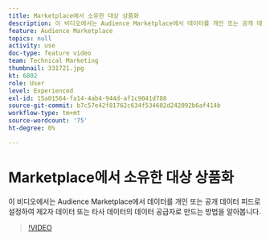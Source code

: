 ```yaml
---
title: Marketplace에서 소유한 대상 상품화
description: 이 비디오에서는 Audience Marketplace에서 데이터를 개인 또는 공개 데이터 피드로 설정하여 두 번째 또는 타사 데이터의 데이터 공급자로 만드는 방법을 알아봅니다.
feature: Audience Marketplace
topics: null
activity: use
doc-type: feature video
team: Technical Marketing
thumbnail: 331721.jpg
kt: 6802
role: User
level: Experienced
exl-id: 15a01564-fa14-4ab4-944d-af1c9041d788
source-git-commit: b7c57e42f81762c634f534602d242092b6af414b
workflow-type: tm+mt
source-wordcount: '75'
ht-degree: 0%

---
```


# Marketplace에서 소유한 대상 상품화

이 비디오에서는 Audience Marketplace에서 데이터를 개인 또는 공개 데이터 피드로 설정하여 제2자 데이터 또는 타사 데이터의 데이터 공급자로 만드는 방법을 알아봅니다.

>[!VIDEO](https://video.tv.adobe.com/v/331721/?quality=12&learn=on)
